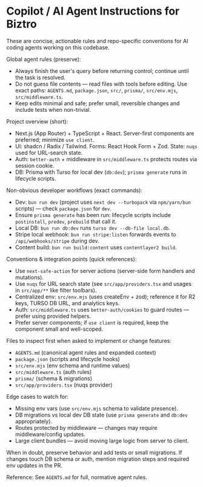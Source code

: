 # Copilot / AI Agent Instructions for Biztro

These are concise, actionable rules and repo-specific conventions for AI coding agents working on this codebase.

Global agent rules (preserve):

- Always finish the user's query before returning control; continue until the task is resolved.
- Do not guess file contents — read files with tools before editing. Use exact paths: `AGENTS.md`, `package.json`, `src/`, `prisma/`, `src/env.mjs`, `src/middleware.ts`.
- Keep edits minimal and safe; prefer small, reversible changes and include tests when non-trivial.

Project overview (short):

- Next.js (App Router) + TypeScript + React. Server-first components are preferred; minimize `use client`.
- UI: shadcn / Radix / Tailwind. Forms: React Hook Form + Zod. State: `nuqs` used for URL-search state.
- Auth: `better-auth` + middleware in `src/middleware.ts` protects routes via session cookie.
- DB: Prisma with Turso for local dev (`db:dev`); `prisma generate` runs in lifecycle scripts.

Non-obvious developer workflows (exact commands):

- Dev: `bun run dev` (project uses `next dev --turbopack` via `npm/yarn/bun` scripts) — check `package.json` for `dev`.
- Ensure `prisma generate` has been run: lifecycle scripts include `postinstall`, `predev`, `prebuild` that call it.
- Local DB: `bun run db:dev` runs `turso dev --db-file local.db`.
- Stripe local webhook: `bun run stripe:listen` forwards events to `/api/webhooks/stripe` during dev.
- Content build: `bun run build:content` uses `contentlayer2 build`.

Conventions & integration points (quick references):

- Use `next-safe-action` for server actions (server-side form handlers and mutations).
- Use `nuqs` for URL search state (see `src/app/providers.tsx` and usages in `src/app/**` like filter toolbars).
- Centralized env: `src/env.mjs` (uses createEnv + zod); reference it for R2 keys, TURSO DB URL, and analytics keys.
- Auth: `src/middleware.ts` uses `better-auth/cookies` to guard routes — prefer using provided helpers.
- Prefer server components; if `use client` is required, keep the component small and well-scoped.

Files to inspect first when asked to implement or change features:

- `AGENTS.md` (canonical agent rules and expanded context)
- `package.json` (scripts and lifecycle hooks)
- `src/env.mjs` (env schema and runtime values)
- `src/middleware.ts` (auth rules)
- `prisma/` (schema & migrations)
- `src/app/providers.tsx` (nuqs provider)

Edge cases to watch for:

- Missing env vars (use `src/env.mjs` schema to validate presence).
- DB migrations vs local dev DB state (use `prisma generate` and `db:dev` appropriately).
- Routes protected by middleware — changes may require middleware/config updates.
- Large client bundles — avoid moving large logic from server to client.

When in doubt, preserve behavior and add tests or small migrations. If changes touch DB schema or auth, mention migration steps and required env updates in the PR.

Reference: See `AGENTS.md` for full, normative agent rules.
